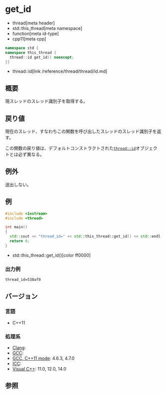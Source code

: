# get_id
* thread[meta header]
* std::this_thread[meta namespace]
* function[meta id-type]
* cpp11[meta cpp]

```cpp
namespace std {
namespace this_thread {
  thread::id get_id() noexcept;
}}
```
* thread::id[link /reference/thread/thread/id.md]


## 概要
現スレッドのスレッド識別子を取得する。


## 戻り値
現在のスレッド、すなわちこの関数を呼び出したスレッドのスレッド識別子を返す。

この関数の戻り値は、デフォルトコンストラクトされた[`thread::id`](/reference/thread/thread/id.md)オブジェクトとは必ず異なる。


## 例外
送出しない。


## 例
```cpp example
#include <iostream>
#include <thread>

int main()
{
  std::cout << "thread_id=" << std::this_thread::get_id() << std::endl;
  return 0;
}
```
* std::this_thread::get_id()[color ff0000]

### 出力例
```
thread_id=538af0
```

## バージョン
### 言語
- C++11

### 処理系
- [Clang](/implementation.md#clang):
- [GCC](/implementation.md#gcc):
- [GCC, C++11 mode](/implementation.md#gcc): 4.6.3, 4.7.0
- [ICC](/implementation.md#icc):
- [Visual C++](/implementation.md#visual_cpp): 11.0, 12.0, 14.0


## 参照

